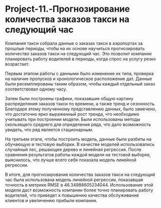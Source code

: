 # Project-11.-Прогнозирование количества заказов такси на следующий час
Компания такси собрала данные о заказах такси в аэропортах за прошлые периоды, чтобы на их основе научиться прогнозировать количество заказов такси на следующий час. Это позволит компании планировать работу водителей в периоды, когда спрос на услугу резко возрастает.

Первым этапом работы с данными было изменение их типа, проверка на наличие пропусков и хронологическое расположение дат. Данные были ресемплированы таким образом, чтобы каждый отдельный заказ соответствовал одному часу.

Затем были построены графики, показавшие общую картину распределения заказов такси по времени, а также тренд и сезонность. Благодаря этому полученному представлению данных, было замечено, что достаточно ярко выраженный рост тренда, что необходимо учитывать при построении модели. Были использованы методы скользящего среднего для определения ряда, что дало возможность увидеть, что ряд является стационарным.

На третьем этапе, чтобы построить модель, данные были разбиты на обучающую и тестовую выборки. В качестве моделей использовались случайный лес, решающее дерево и линейная регрессия. После сравнения результатов работы каждой модели на тестовой выборке, выяснилось, что лучше всего себя показала модель линейной регрессии.

В итоге, для прогнозирования количества заказов такси на следующий час была использована модель линейной регрессии, показавшая точность в метрике RMSE в 46.34988605234044. Использование этой модели даст возможность компании  более точно планировать работу водителей, что приведет к повышению качества обслуживания клиентов и увеличению прибыли компании.

